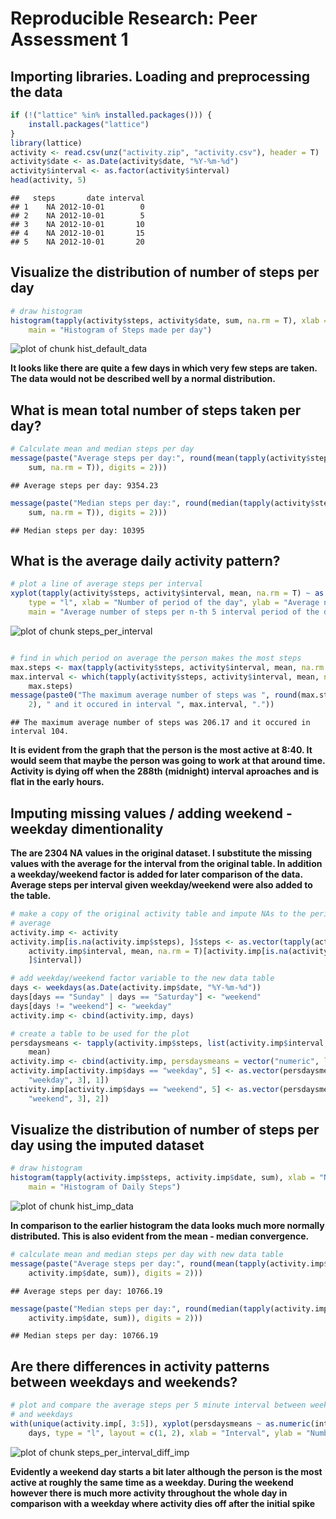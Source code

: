 # Reproducible Research: Peer Assessment 1



## Importing libraries. Loading and preprocessing the data

```r
if (!("lattice" %in% installed.packages())) {
    install.packages("lattice")
}
library(lattice)
activity <- read.csv(unz("activity.zip", "activity.csv"), header = T)
activity$date <- as.Date(activity$date, "%Y-%m-%d")
activity$interval <- as.factor(activity$interval)
head(activity, 5)
```

```
##   steps       date interval
## 1    NA 2012-10-01        0
## 2    NA 2012-10-01        5
## 3    NA 2012-10-01       10
## 4    NA 2012-10-01       15
## 5    NA 2012-10-01       20
```


## Visualize the distribution of number of steps per day

```r
# draw histogram
histogram(tapply(activity$steps, activity$date, sum, na.rm = T), xlab = "Steps per day", 
    main = "Histogram of Steps made per day")
```

![plot of chunk hist_default_data](figure/hist_default_data.png) 

**It looks like there are quite a few days in which very few steps are taken. The
data would not be described well by a normal distribution.**
## What is mean total number of steps taken per day?

```r
# Calculate mean and median steps per day
message(paste("Average steps per day:", round(mean(tapply(activity$steps, activity$date, 
    sum, na.rm = T)), digits = 2)))
```

```
## Average steps per day: 9354.23
```

```r
message(paste("Median steps per day:", round(median(tapply(activity$steps, activity$date, 
    sum, na.rm = T)), digits = 2)))
```

```
## Median steps per day: 10395
```


## What is the average daily activity pattern?

```r
# plot a line of average steps per interval
xyplot(tapply(activity$steps, activity$interval, mean, na.rm = T) ~ as.numeric(unique(activity$interval)), 
    type = "l", xlab = "Number of period of the day", ylab = "Average number of steps", 
    main = "Average number of steps per n-th 5 interval period of the day")
```

![plot of chunk steps_per_interval](figure/steps_per_interval.png) 

```r

# find in which period on average the person makes the most steps
max.steps <- max(tapply(activity$steps, activity$interval, mean, na.rm = T))
max.interval <- which(tapply(activity$steps, activity$interval, mean, na.rm = T) %in% 
    max.steps)
message(paste0("The maximum average number of steps was ", round(max.steps, 
    2), " and it occured in interval ", max.interval, "."))
```

```
## The maximum average number of steps was 206.17 and it occured in interval 104.
```

**It is evident from the graph that the person is the most active at 
8:40. It would seem that
maybe the person was going to work at that around time. Activity is dying off
when the 288th (midnight) interval aproaches and is flat in the early hours.**

## Imputing missing values / adding weekend - weekday dimentionality
**The are 2304 NA values in the original dataset. I
substitute the missing values with the average for the interval from the 
original table.
In addition a weekday/weekend factor is added for later comparison of the data.
Average steps per interval given weekday/weekend were also added to the table.**

```r
# make a copy of the original activity table and impute NAs to the period
# average
activity.imp <- activity
activity.imp[is.na(activity.imp$steps), ]$steps <- as.vector(tapply(activity.imp$steps, 
    activity.imp$interval, mean, na.rm = T)[activity.imp[is.na(activity.imp$steps), 
    ]$interval])

# add weekday/weekend factor variable to the new data table
days <- weekdays(as.Date(activity.imp$date, "%Y-%m-%d"))
days[days == "Sunday" | days == "Saturday"] <- "weekend"
days[days != "weekend"] <- "weekday"
activity.imp <- cbind(activity.imp, days)

# create a table to be used for the plot
persdaysmeans <- tapply(activity.imp$steps, list(activity.imp$interval, activity.imp$days), 
    mean)
activity.imp <- cbind(activity.imp, persdaysmeans = vector("numeric", length = dim(activity.imp)[1]))
activity.imp[activity.imp$days == "weekday", 5] <- as.vector(persdaysmeans[activity.imp[activity.imp$days == 
    "weekday", 3], 1])
activity.imp[activity.imp$days == "weekend", 5] <- as.vector(persdaysmeans[activity.imp[activity.imp$days == 
    "weekend", 3], 2])
```


## Visualize the distribution of number of steps per day using the imputed dataset

```r
# draw histogram
histogram(tapply(activity.imp$steps, activity.imp$date, sum), xlab = "Number of steps per day", 
    main = "Histogram of Daily Steps")
```

![plot of chunk hist_imp_data](figure/hist_imp_data.png) 

**In comparison to the earlier histogram the data looks much more normally
distributed. This is also evident from the mean - median convergence.**

```r
# calculate mean and median steps per day with new data table
message(paste("Average steps per day:", round(mean(tapply(activity.imp$steps, 
    activity.imp$date, sum)), digits = 2)))
```

```
## Average steps per day: 10766.19
```

```r
message(paste("Median steps per day:", round(median(tapply(activity.imp$steps, 
    activity.imp$date, sum)), digits = 2)))
```

```
## Median steps per day: 10766.19
```


## Are there differences in activity patterns between weekdays and weekends?

```r
# plot and compare the average steps per 5 minute interval between weekends
# and weekdays
with(unique(activity.imp[, 3:5]), xyplot(persdaysmeans ~ as.numeric(interval) | 
    days, type = "l", layout = c(1, 2), xlab = "Interval", ylab = "Number of Steps"))
```

![plot of chunk steps_per_interval_diff_imp](figure/steps_per_interval_diff_imp.png) 

**Evidently a weekend day starts a bit later although the person is the most 
active at roughly the same time as a weekday. During the weekend however there is
much more activity throughout the whole day in comparison with a weekday where
activity dies off after the initial spike**
